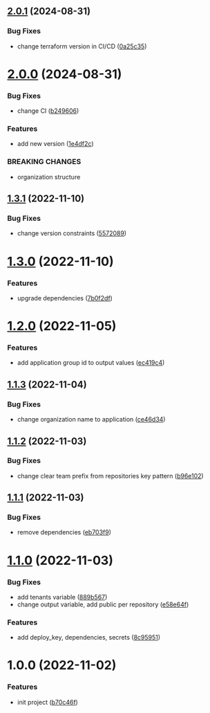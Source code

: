 ## [2.0.1](https://github.com/cktf/terraform-gitlab-organization/compare/2.0.0...2.0.1) (2024-08-31)


### Bug Fixes

* change terraform version in CI/CD ([0a25c35](https://github.com/cktf/terraform-gitlab-organization/commit/0a25c35dc4448c36dd7a6b21388ae37a87ab1dda))

# [2.0.0](https://github.com/cktf/terraform-gitlab-organization/compare/1.3.1...2.0.0) (2024-08-31)


### Bug Fixes

* change CI ([b249606](https://github.com/cktf/terraform-gitlab-organization/commit/b24960605fa3fc7be0a79f3aee1ef1b99afb47cc))


### Features

* add new version ([1e4df2c](https://github.com/cktf/terraform-gitlab-organization/commit/1e4df2ca2e5af55b55c59ee6819fe07a7238c725))


### BREAKING CHANGES

* organization structure

## [1.3.1](https://github.com/cktf/terraform-gitlab-application/compare/1.3.0...1.3.1) (2022-11-10)


### Bug Fixes

* change version constraints ([5572089](https://github.com/cktf/terraform-gitlab-application/commit/55720899d1e064c6375180d978735d4a5846b5b8))

# [1.3.0](https://github.com/cktf/terraform-gitlab-application/compare/1.2.0...1.3.0) (2022-11-10)


### Features

* upgrade dependencies ([7b0f2df](https://github.com/cktf/terraform-gitlab-application/commit/7b0f2df915a376a3951144dd9c4992cd7f21a5a9))

# [1.2.0](https://github.com/cktf/terraform-gitlab-application/compare/1.1.3...1.2.0) (2022-11-05)


### Features

* add application group id to output values ([ec419c4](https://github.com/cktf/terraform-gitlab-application/commit/ec419c4b21fc104d5c02a08739771db08d48d05b))

## [1.1.3](https://github.com/cktf/terraform-gitlab-application/compare/1.1.2...1.1.3) (2022-11-04)


### Bug Fixes

* change organization name to application ([ce46d34](https://github.com/cktf/terraform-gitlab-application/commit/ce46d34c4251f65d132c588a96aabdcb088acc06))

## [1.1.2](https://github.com/cktf/terraform-gitlab-application/compare/1.1.1...1.1.2) (2022-11-03)


### Bug Fixes

* change clear team prefix from repositories key pattern ([b96e102](https://github.com/cktf/terraform-gitlab-application/commit/b96e1023e92762e0fe01fb7f1b357990c26aebd5))

## [1.1.1](https://github.com/cktf/terraform-gitlab-application/compare/1.1.0...1.1.1) (2022-11-03)


### Bug Fixes

* remove dependencies ([eb703f9](https://github.com/cktf/terraform-gitlab-application/commit/eb703f97e337fb0512654bcc394a6c28da03693a))

# [1.1.0](https://github.com/cktf/terraform-gitlab-application/compare/1.0.0...1.1.0) (2022-11-03)


### Bug Fixes

* add tenants variable ([889b567](https://github.com/cktf/terraform-gitlab-application/commit/889b5674ea5438101686cab54f6d67f4dee6fde1))
* change output variable, add public per repository ([e58e64f](https://github.com/cktf/terraform-gitlab-application/commit/e58e64f1ad916646023ddcde6436eb4b3a1a2e72))


### Features

* add deploy_key, dependencies, secrets ([8c95951](https://github.com/cktf/terraform-gitlab-application/commit/8c95951e9642c1d353c8acce2504325e5a4d36c3))

# 1.0.0 (2022-11-02)


### Features

* init project ([b70c46f](https://github.com/cktf/terraform-gitlab-application/commit/b70c46f405eb8c1aef7fda6f7dd6e12383457948))
